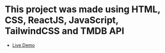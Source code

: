 # This project was made using HTML, CSS, ReactJS, JavaScript, TailwindCSS and TMDB API
- [Live Demo](https://movix-now-pearl.vercel.app/)
